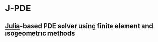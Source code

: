 # J-PDE

## [Julia](https://julialang.org)-based PDE solver using finite element and isogeometric methods

